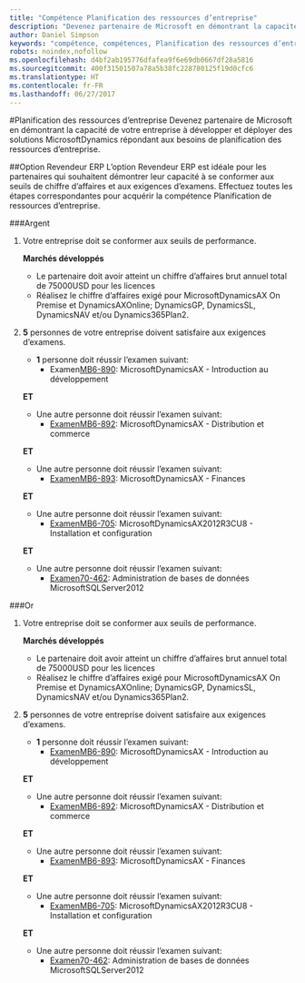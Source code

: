 ```yaml
---
title: "Compétence Planification des ressources d’entreprise"
description: "Devenez partenaire de Microsoft en démontrant la capacité de votre entreprise à développer et déployer des solutions MicrosoftDynamics répondant aux besoins de planification des ressources d’entreprise."
author: Daniel Simpson
keywords: "compétence, compétences, Planification des ressources d’entreprise"
robots: noindex,nofollow
ms.openlocfilehash: d4bf2ab195776dfafea9f6e69db0667df28a5816
ms.sourcegitcommit: 400f31501507a78a5b38fc228780125f19d0cfc6
ms.translationtype: HT
ms.contentlocale: fr-FR
ms.lasthandoff: 06/27/2017
---
```

#<a name="enterprise-resource-planning"></a>Planification des ressources d’entreprise 
Devenez partenaire de Microsoft en démontrant la capacité de votre entreprise à développer et déployer des solutions MicrosoftDynamics répondant aux besoins de planification des ressources d’entreprise.

##<a name="erp-reseller-option"></a>Option Revendeur ERP
L’option Revendeur ERP est idéale pour les partenaires qui souhaitent démontrer leur capacité à se conformer aux seuils de chiffre d’affaires et aux exigences d’examens. Effectuez toutes les étapes correspondantes pour acquérir la compétence Planification de ressources d’entreprise.

###<a name="silver"></a>Argent

1. Votre entreprise doit se conformer aux seuils de performance.

    **Marchés développés**
    - Le partenaire doit avoir atteint un chiffre d’affaires brut annuel total de 75000USD pour les licences
    - Réalisez le chiffre d’affaires exigé pour MicrosoftDynamicsAX On Premise et DynamicsAXOnline; DynamicsGP, DynamicsSL, DynamicsNAV et/ou Dynamics365Plan2.  
  
2. **5** personnes de votre entreprise doivent satisfaire aux exigences d’examens.

    - **1** personne doit réussir l’examen suivant:
        - Examen[MB6-890](https://www.microsoft.com/en-us/learning/exam-mb6-890.aspx): MicrosoftDynamicsAX - Introduction au développement

    **ET**

    - Une autre personne doit réussir l’examen suivant:
        - [ExamenMB6-892](https://www.microsoft.com/en-us/learning/exam-mb6-892.aspx): MicrosoftDynamicsAX - Distribution et commerce

    **ET**

    - Une autre personne doit réussir l’examen suivant:
        - [ExamenMB6-893](https://www.microsoft.com/en-us/learning/exam-mb6-893.aspx): MicrosoftDynamicsAX - Finances

    **ET**

    - Une autre personne doit réussir l’examen suivant:
        - [ExamenMB6-705](https://www.microsoft.com/en-us/learning/exam-mb6-705.aspx): MicrosoftDynamicsAX2012R3CU8 - Installation et configuration

    **ET**

    - Une autre personne doit réussir l’examen suivant:
        - [Examen70-462](https://www.microsoft.com/en-us/learning/exam-70-462.aspx): Administration de bases de données MicrosoftSQLServer2012

###<a name="gold"></a>Or

1. Votre entreprise doit se conformer aux seuils de performance.

    **Marchés développés**
    - Le partenaire doit avoir atteint un chiffre d’affaires brut annuel total de 75000USD pour les licences
    - Réalisez le chiffre d’affaires exigé pour MicrosoftDynamicsAX On Premise et DynamicsAXOnline; DynamicsGP, DynamicsSL, DynamicsNAV et/ou Dynamics365Plan2.  
  
2. **5** personnes de votre entreprise doivent satisfaire aux exigences d’examens.

    - **1** personne doit réussir l’examen suivant:
        - [ExamenMB6-890](https://www.microsoft.com/en-us/learning/exam-mb6-890.aspx): MicrosoftDynamicsAX - Introduction au développement

    **ET**

    - Une autre personne doit réussir l’examen suivant:
        - [ExamenMB6-892](https://www.microsoft.com/en-us/learning/exam-mb6-892.aspx): MicrosoftDynamicsAX - Distribution et commerce

    **ET**

    - Une autre personne doit réussir l’examen suivant:
        - [ExamenMB6-893](https://www.microsoft.com/en-us/learning/exam-mb6-893.aspx): MicrosoftDynamicsAX - Finances

    **ET**

    - Une autre personne doit réussir l’examen suivant:
        - [ExamenMB6-705](https://www.microsoft.com/en-us/learning/exam-mb6-705.aspx): MicrosoftDynamicsAX2012R3CU8 - Installation et configuration

    **ET**

    - Une autre personne doit réussir l’examen suivant:
        - [Examen70-462](https://www.microsoft.com/en-us/learning/exam-70-462.aspx): Administration de bases de données MicrosoftSQLServer2012




